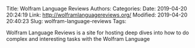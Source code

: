 Title: Wolfram Language Reviews
Authors: 
Categories: 
Date: 2019-04-20 20:24:19
Link: http://wolframlanguagereviews.org/
Modified: 2019-04-20 20:40:23
Slug: wolfram-language-reviews
Tags: 

Wolfram Language Reviews is a site for hosting deep dives into how to do complex and interesting tasks with the Wolfram Language